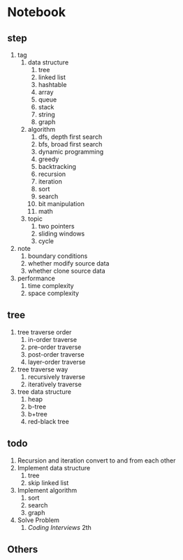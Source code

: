 # Notebook

## step

1. tag
   1. data structure
      1. tree
      2. linked list
      3. hashtable
      4. array
      5. queue
      6. stack
      7. string
      8. graph
   2. algorithm
      1. dfs, depth first search
      2. bfs, broad first search
      3. dynamic programming
      4. greedy
      5. backtracking
      6. recursion
      7. iteration
      8. sort
      9. search
      10. bit manipulation
      11. math
   3. topic
      1. two pointers
      2. sliding windows
      3. cycle
2. note
   1. boundary conditions
   2. whether modify source data
   3. whether clone source data
3. performance
   1. time complexity
   2. space complexity

## tree

1. tree traverse order
   1. in-order traverse
   2. pre-order traverse
   3. post-order traverse
   4. layer-order traverse
2. tree traverse way
   1. recursively traverse
   2. iteratively traverse
3. tree data structure
   1. heap
   2. b-tree
   3. b+tree
   4. red-black tree

## todo

1. Recursion and iteration convert to and from each other
2. Implement data structure
   1. tree
   2. skip linked list
3. Implement algorithm
   1. sort
   2. search
   3. graph
4. Solve Problem
   1. *Coding Interviews* 2th

## Others
